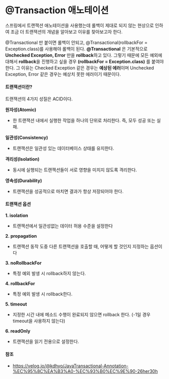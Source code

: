 # @Transaction 애노테이션



스프링에서 트랜잭션 애노테이션을 사용했는데 롤백이 제대로 되지 않는 현상으로 인하여 조금 더 트랜잭션의 개념을 알아보고 이유를 찾아보고자 한다.

@Transactional 만 붙이면 롤백이 안되고, @Transactional(rollbackFor = Exception.class)를 사용해야 롤백이 된다. **@Transactional** 은 기본적으로 **Unchecked Exception, Error** 만을 **rollback**하고 있다.
그렇기 때문에 모든 예외에 대해서 **rollback**을 진행하고 싶을 경우 **(rollbackFor = Exception.class)** 를 붙여야 한다. 그 이유는 Checked Exception 같은 경우는 **예상된 에러**이며
Unchecked Exception, Error 같은 경우는 예상치 못한 에러이기 때문이다.



#### 트랜잭션이란?

트랜잭션의 4가지 성질은 ACID이다.  

**원자성(Atomic)**

- 한 트랜잭션 내에서 실행한 작업을 하나의 단위로 처리한다. 즉, 모두 성공 또는 실패.

**일관성(Consistency)**

- 트랜잭션은 일관성 있는 데이터베이스 상태를 유지한다.

**격리성(Isolation)**

- 동시에 실행되는 트랜잭션들이 서로 영향을 미치지 않도록 격리한다.

**영속성(Durability)**

- 트랜잭션을 성공적으로 마치면 결과가 항상 저장되어야 한다.



#### 트랜잭션 옵션

**1. isolation**

- 트랜잭션에서 일관성없는 데이터 허용 수준을 설정한다

**2. propagation**

- 트랜잭션 동작 도중 다른 트랜잭션을 호출할 때, 어떻게 할 것인지 지정하는 옵션이다

**3. noRollbackFor**

- 특정 예외 발생 시 rollback하지 않는다.

**4. rollbackFor**

- 특정 예외 발생 시 rollback한다.

**5. timeout**

- 지정한 시간 내에 메소드 수행이 완료되지 않으면 rollback 한다. (-1일 경우 timeout을 사용하지 않는다)

**6. readOnly**

- 트랜잭션을 읽기 전용으로 설정한다.



#### 참조

- https://velog.io/@kdhyo/JavaTransactional-Annotation-%EC%95%8C%EA%B3%A0-%EC%93%B0%EC%9E%90-26her30h